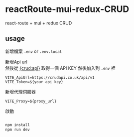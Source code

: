 # reactRoute-mui-redux-CRUD
react-route + mui + redux  CRUD 

## usage

新增檔案 `.env` or `.env.local`

新增Api url  
然後從 [{crud:api}](https://crudapi.co.uk/)  取得一個 API KEY 然後加入到 `.env` 裡

```
VITE_ApiUrl=https://crudapi.co.uk/api/v1
VITE_Token=${your api key}
```

新增代理伺服器

```
VITE_Proxy=${proxy_url}
```


啟動

```bash

npm install
npm run dev

```
